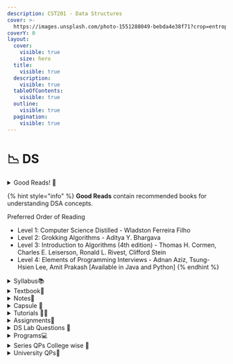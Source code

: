 ```yaml
---
description: CST201 - Data Structures
cover: >-
  https://images.unsplash.com/photo-1551288049-bebda4e38f71?crop=entropy&cs=srgb&fm=jpg&ixid=M3wxOTcwMjR8MHwxfHNlYXJjaHwzfHxkYXRhJTIwc3RydWN0dXJlc3xlbnwwfHx8fDE2OTUxMTg3MTN8MA&ixlib=rb-4.0.3&q=85
coverY: 0
layout:
  cover:
    visible: true
    size: hero
  title:
    visible: true
  description:
    visible: true
  tableOfContents:
    visible: true
  outline:
    visible: true
  pagination:
    visible: true
---
```


# 📉 DS

<details>

<summary>Good Reads! 📔</summary>

[Books for understanding DSA concepts ](https://drive.google.com/drive/folders/1jIzuaY7Cj6Ty3REGUleRtNxE4H8rCFF1?usp=drive\_link)👈

</details>

{% hint style="info" %}
**Good Reads** contain recommended books for understanding DSA concepts.&#x20;

Preferred Order of Reading

* Level 1: Computer Science Distilled - Wladston Ferreira Filho
* Level 2: Grokking Algorithms - Aditya Y. Bhargava
* Level 3: Introduction to Algorithms (4th edition) - Thomas H. Cormen, Charles E. Leiserson, Ronald L. Rivest, Clifford Stein
* Level 4: Elements of Programming Interviews - Adnan Aziz, Tsung-Hsien Lee, Amit Prakash \[Available in Java and Python]
{% endhint %}

<details>

<summary>Syllabus📚</summary>

[CST201](https://drive.google.com/file/d/1Ve4TEPmgVj3dVB5WfZsD5nzXTBrf7wLH/view?usp=drive\_link)👈

</details>

<details>

<summary>Textbook📖</summary>

[DS Textbook](https://drive.google.com/drive/folders/1bAEsQEF2iWUw3EgMQtxJnU3CUuMadCfT?usp=drive\_link)👈

</details>

<details>

<summary>Notes📒</summary>

[DS Notes](https://drive.google.com/drive/folders/1uiVvJmM4IrR7F0OOyZhbRu5OGv8U4LYA?usp=drive\_link)👈

</details>

<details>

<summary>Capsule 💊</summary>

[DS Capsule](https://drive.google.com/drive/folders/18Pvnm6fEErq4KWgjot7G7L8WUHwlL4UW?usp=drive\_link) 👈

</details>

<details>

<summary>Tutorials 🧑‍🏫</summary>

[DS Useful Links](https://docs.google.com/document/d/14vpdl--yOPSDFchL8Uku-SesE2tdsEKYh\_3KjtdIofQ/edit?usp=drive\_link)👈

</details>

<details>

<summary>Assignments📓</summary>

[DS Assignments](https://drive.google.com/drive/folders/10WvzKC--9lYZFGeNXdah9\_zFto3oHjqb?usp=drive\_link)👈

</details>

<details>

<summary>DS Lab Questions 🤔</summary>

[DS Lab Exam](https://drive.google.com/drive/folders/1tEOEkXjiPgsZKImqLJKe0Zq7WKDmH2Q\_?usp=drive\_link)👈

</details>

<details>

<summary>Programs💻</summary>

[DS Programs](https://drive.google.com/drive/folders/1576MEcjvz6CCMerAaQ7hq7apBksb2Sg-?usp=drive\_link)👈

</details>

<details>

<summary>Series QPs College wise 📃</summary>

[DS Series QPs](https://drive.google.com/drive/folders/1\_bTKQaOs-8xeS4I2UvSZwWzVilOLsL8W?usp=drive\_link)👈

</details>

<details>

<summary>University QPs📄</summary>

[DS University Question Papers](https://drive.google.com/drive/folders/1TtxCyX2uVcEWj-fQQzP1och6VvcqWj2S?usp=drive\_link)👈

</details>
